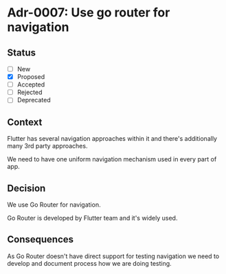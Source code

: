 # Adr-0007: Use go router for navigation

## Status

- [ ] New
- [x] Proposed
- [ ] Accepted
- [ ] Rejected
- [ ] Deprecated

## Context

Flutter has several navigation approaches within it 
and there's additionally many 3rd party approaches.

We need to have one uniform navigation mechanism used in every part of app.

## Decision

We use Go Router for navigation.

Go Router is developed by Flutter team and it's widely used.

## Consequences

As Go Router doesn't have direct support for testing navigation
we need to develop and document process how we are doing testing.